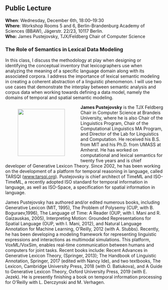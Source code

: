 ## Public Lecture

**When**: Wednesday, December 6th, 18:00–19:30<br/>
**Where**: Workshop Rooms 5 and 6, Berlin-Brandenburg Academy of Sciences (BBAW), Jägerstr. 22/23, 10117 Berlin.<br/>
**Who:** James Pustejovsky, TJX/Feldberg Chair of Computer Science


### The Role of Semantics in Lexical Data Modeling

In this class, I discuss the methodology at play when designing or identifying the conceptual inventory that lexicographers use when analyzing the meaning of a specific language domain along with its associated corpora. I address the importance of lexical semantic modeling in creating a coherent abstraction of a linguistic phenomenon. I will use two use cases that demonstrate the interplay between semantic analysis and corpus data when working towards defining a data model, namely the domains of temporal and spatial semantic modeling.

<figure style="float: left; padding-right:10px;"><img src="https://i.imgur.com/eQRfki4.jpg" width="150px%"><figcaption  style="color:gray;font-size:80%;text-align:right"></figcaption></figure>

**James Pustejovsky** is the TJX Feldberg Chair in Computer Science at Brandeis University, where he is also Chair of the Linguistics Program, Chair of the Computational Linguistics MA Program, and Director of the Lab for Linguistics and Computation. He received his B.S. from MIT and his Ph.D. from UMASS at Amherst. He has worked on computational and lexical semantics for twenty five years and is chief developer of Generative Lexicon Theory. Since 2002, he has been working on the development of a platform for temporal reasoning in language, called TARSQI (www.tarsqi.org). Pustejovsky is chief architect of TimeML and ISO-TimeML, a recently adopted ISO standard for temporal information in language, as well as ISO-Space, a specification for spatial information in language.

James Pustejovsky has authored and/or edited numerous books, including Generative Lexicon (MIT, 1995), The Problem of Polysemy (CUP, with B. Boguraev,1996), The Language of Time: A Reader (OUP, with I. Mani and R. Gaizauskas, 2005), Interpreting Motion: Grounded Representations for Spatial Language (OUP, with I. Mani, 2012), and Natural Language Annotation for Machine Learning, O’Reilly, 2012 (with A. Stubbs). Recently, he has been developing a modeling framework for representing linguistic expressions and interactions as multimodal simulations. This platform, VoxML/VoxSim, enables real-time communication between humans and computers for joint tasks.  Recent books include: Recent Advances in Generative Lexicon Theory, (Springer, 2013); The Handbook of Linguistic Annotation, Springer, 2017 (edited with Nancy Ide), and two textbooks, The Lexicon, Cambridge University Press, 2018 (with O. Batiukova), and A Guide to Generative Lexicon Theory, Oxford University Press, 2019 (with E. Jezek). He is presently finishing a book on temporal information processing for O’Reilly with L. Derczynski and M. Verhagen.
